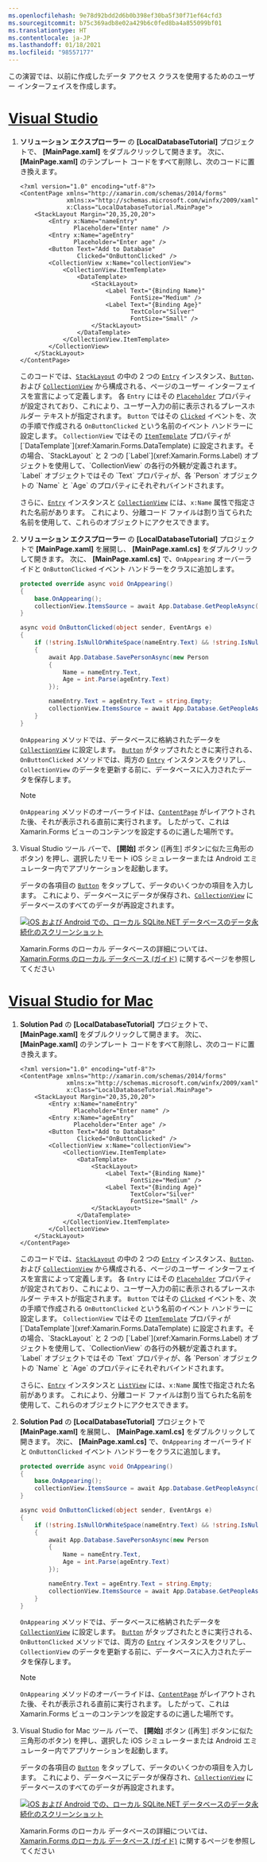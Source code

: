 ```yaml
---
ms.openlocfilehash: 9e78d92bdd2d6b0b398ef30ba5f30f71ef64cfd3
ms.sourcegitcommit: b75c369adb8e02a429b6c0fed8ba4a855099bf01
ms.translationtype: HT
ms.contentlocale: ja-JP
ms.lasthandoff: 01/18/2021
ms.locfileid: "98557177"
---
```

この演習では、以前に作成したデータ アクセス クラスを使用するためのユーザー インターフェイスを作成します。

# <a name="visual-studio"></a>[Visual Studio](#tab/vswin)

1. **ソリューション エクスプローラー** の **[LocalDatabaseTutorial]** プロジェクトで、 **[MainPage.xaml]** をダブルクリックして開きます。 次に、 **[MainPage.xaml]** のテンプレート コードをすべて削除し、次のコードに置き換えます。

    ```xaml
    <?xml version="1.0" encoding="utf-8"?>
    <ContentPage xmlns="http://xamarin.com/schemas/2014/forms"
                 xmlns:x="http://schemas.microsoft.com/winfx/2009/xaml"
                 x:Class="LocalDatabaseTutorial.MainPage">
        <StackLayout Margin="20,35,20,20">
            <Entry x:Name="nameEntry"
                   Placeholder="Enter name" />
            <Entry x:Name="ageEntry"
                   Placeholder="Enter age" />
            <Button Text="Add to Database"
                    Clicked="OnButtonClicked" />
            <CollectionView x:Name="collectionView">
                <CollectionView.ItemTemplate>
                    <DataTemplate>
                        <StackLayout>
                            <Label Text="{Binding Name}"
                                   FontSize="Medium" />
                            <Label Text="{Binding Age}"
                                   TextColor="Silver"
                                   FontSize="Small" />
                        </StackLayout>
                    </DataTemplate>
                </CollectionView.ItemTemplate>
            </CollectionView>
        </StackLayout>
    </ContentPage>
    ```

    このコードでは、[`StackLayout`](xref:Xamarin.Forms.StackLayout) の中の 2 つの [`Entry`](xref:Xamarin.Forms.Entry) インスタンス、[`Button`](xref:Xamarin.Forms.Button)、および [`CollectionView`](xref:Xamarin.Forms.CollectionView) から構成される、ページのユーザー インターフェイスを宣言によって定義します。 各 `Entry` にはその [`Placeholder`](xref:Xamarin.Forms.InputView.Placeholder) プロパティが設定されており、これにより、ユーザー入力の前に表示されるプレースホルダー テキストが指定されます。 `Button` ではその [`Clicked`](xref:Xamarin.Forms.Button.Clicked) イベントを、次の手順で作成される `OnButtonClicked` という名前のイベント ハンドラーに設定します。 `CollectionView` ではその [`ItemTemplate`](xref:Xamarin.Forms.ItemsView`1.ItemTemplate) プロパティが [`DataTemplate`](xref:Xamarin.Forms.DataTemplate) に設定されます。その場合、`StackLayout` と 2 つの [`Label`](xref:Xamarin.Forms.Label) オブジェクトを使用して、`CollectionView` の各行の外観が定義されます。 `Label` オブジェクトではその `Text` プロパティが、各 `Person` オブジェクトの `Name` と `Age` のプロパティにそれぞれバインドされます。

    さらに、[`Entry`](xref:Xamarin.Forms.Entry) インスタンスと [`CollectionView`](xref:Xamarin.Forms.CollectionView) には、`x:Name` 属性で指定された名前があります。 これにより、分離コード ファイルは割り当てられた名前を使用して、これらのオブジェクトにアクセスできます。

1. **ソリューション エクスプローラー** の **[LocalDatabaseTutorial]** プロジェクトで **[MainPage.xaml]** を展開し、 **[MainPage.xaml.cs]** をダブルクリックして開きます。 次に、 **[MainPage.xaml.cs]** で、`OnAppearing` オーバーライドと `OnButtonClicked` イベント ハンドラーをクラスに追加します。

    ```csharp
    protected override async void OnAppearing()
    {
        base.OnAppearing();
        collectionView.ItemsSource = await App.Database.GetPeopleAsync();
    }

    async void OnButtonClicked(object sender, EventArgs e)
    {
        if (!string.IsNullOrWhiteSpace(nameEntry.Text) && !string.IsNullOrWhiteSpace(ageEntry.Text))
        {
            await App.Database.SavePersonAsync(new Person
            {
                Name = nameEntry.Text,
                Age = int.Parse(ageEntry.Text)
            });

            nameEntry.Text = ageEntry.Text = string.Empty;
            collectionView.ItemsSource = await App.Database.GetPeopleAsync();
        }
    }
    ```

    `OnAppearing` メソッドでは、データベースに格納されたデータを [`CollectionView`](xref:Xamarin.Forms.CollectionView) に設定します。 [`Button`](xref:Xamarin.Forms.Button) がタップされたときに実行される、`OnButtonClicked` メソッドでは、両方の [`Entry`](xref:Xamarin.Forms.Entry) インスタンスをクリアし、`CollectionView` のデータを更新する前に、データベースに入力されたデータを保存します。

    > [!NOTE]
    > `OnAppearing` メソッドのオーバーライドは、[`ContentPage`](xref:Xamarin.Forms.ContentPage) がレイアウトされた後、それが表示される直前に実行されます。 したがって、これは Xamarin.Forms ビューのコンテンツを設定するのに適した場所です。

1. Visual Studio ツール バーで、 **[開始]** ボタン ([再生] ボタンに似た三角形のボタン) を押し、選択したリモート iOS シミュレーターまたは Android エミュレーター内でアプリケーションを起動します。

    データの各項目の [`Button`](xref:Xamarin.Forms.Button) をタップして、データのいくつかの項目を入力します。 これにより、データベースにデータが保存され、[`CollectionView`](xref:Xamarin.Forms.CollectionView) にデータベースのすべてのデータが再設定されます。

    [![iOS および Android での、ローカル SQLite.NET データベースのデータ永続化のスクリーンショット](../images/consume-data-access-classes.png "ローカル データベースのデータ永続化")](../images/consume-data-access-classes-large.png#lightbox "ローカル データベースのデータ永続化")

    Xamarin.Forms のローカル データベースの詳細については、[Xamarin.Forms のローカル データベース (ガイド)](~/xamarin-forms/data-cloud/data/databases.md) に関するページを参照してください

# <a name="visual-studio-for-mac"></a>[Visual Studio for Mac](#tab/vsmac)

1. **Solution Pad** の **[LocalDatabaseTutorial]** プロジェクトで、 **[MainPage.xaml]** をダブルクリックして開きます。 次に、 **[MainPage.xaml]** のテンプレート コードをすべて削除し、次のコードに置き換えます。

    ```xaml
    <?xml version="1.0" encoding="utf-8"?>
    <ContentPage xmlns="http://xamarin.com/schemas/2014/forms"
                 xmlns:x="http://schemas.microsoft.com/winfx/2009/xaml"
                 x:Class="LocalDatabaseTutorial.MainPage">
        <StackLayout Margin="20,35,20,20">
            <Entry x:Name="nameEntry"
                   Placeholder="Enter name" />
            <Entry x:Name="ageEntry"
                   Placeholder="Enter age" />
            <Button Text="Add to Database"
                    Clicked="OnButtonClicked" />
            <CollectionView x:Name="collectionView">
                <CollectionView.ItemTemplate>
                    <DataTemplate>
                        <StackLayout>
                            <Label Text="{Binding Name}"
                                   FontSize="Medium" />
                            <Label Text="{Binding Age}"
                                   TextColor="Silver"
                                   FontSize="Small" />
                        </StackLayout>
                    </DataTemplate>
                </CollectionView.ItemTemplate>
            </CollectionView>
        </StackLayout>
    </ContentPage>
    ```

    このコードでは、[`StackLayout`](xref:Xamarin.Forms.StackLayout) の中の 2 つの [`Entry`](xref:Xamarin.Forms.Entry) インスタンス、[`Button`](xref:Xamarin.Forms.Button)、および [`CollectionView`](xref:Xamarin.Forms.CollectionView) から構成される、ページのユーザー インターフェイスを宣言によって定義します。 各 `Entry` にはその [`Placeholder`](xref:Xamarin.Forms.InputView.Placeholder) プロパティが設定されており、これにより、ユーザー入力の前に表示されるプレースホルダー テキストが指定されます。 `Button` ではその [`Clicked`](xref:Xamarin.Forms.Button.Clicked) イベントを、次の手順で作成される `OnButtonClicked` という名前のイベント ハンドラーに設定します。 `CollectionView` ではその [`ItemTemplate`](xref:Xamarin.Forms.ItemsView`1.ItemTemplate) プロパティが [`DataTemplate`](xref:Xamarin.Forms.DataTemplate) に設定されます。その場合、`StackLayout` と 2 つの [`Label`](xref:Xamarin.Forms.Label) オブジェクトを使用して、`CollectionView` の各行の外観が定義されます。 `Label` オブジェクトではその `Text` プロパティが、各 `Person` オブジェクトの `Name` と `Age` のプロパティにそれぞれバインドされます。

    さらに、[`Entry`](xref:Xamarin.Forms.Entry) インスタンスと [`ListView`](xref:Xamarin.Forms.ListView) には、`x:Name` 属性で指定された名前があります。 これにより、分離コード ファイルは割り当てられた名前を使用して、これらのオブジェクトにアクセスできます。

1. **Solution Pad** の **[LocalDatabaseTutorial]** プロジェクトで **[MainPage.xaml]** を展開し、 **[MainPage.xaml.cs]** をダブルクリックして開きます。 次に、 **[MainPage.xaml.cs]** で、`OnAppearing` オーバーライドと `OnButtonClicked` イベント ハンドラーをクラスに追加します。

    ```csharp
    protected override async void OnAppearing()
    {
        base.OnAppearing();
        collectionView.ItemsSource = await App.Database.GetPeopleAsync();
    }

    async void OnButtonClicked(object sender, EventArgs e)
    {
        if (!string.IsNullOrWhiteSpace(nameEntry.Text) && !string.IsNullOrWhiteSpace(ageEntry.Text))
        {
            await App.Database.SavePersonAsync(new Person
            {
                Name = nameEntry.Text,
                Age = int.Parse(ageEntry.Text)
            });

            nameEntry.Text = ageEntry.Text = string.Empty;
            collectionView.ItemsSource = await App.Database.GetPeopleAsync();
        }
    }
    ```

    `OnAppearing` メソッドでは、データベースに格納されたデータを [`CollectionView`](xref:Xamarin.Forms.CollectionView) に設定します。 [`Button`](xref:Xamarin.Forms.Button) がタップされたときに実行される、`OnButtonClicked` メソッドでは、両方の [`Entry`](xref:Xamarin.Forms.Entry) インスタンスをクリアし、`CollectionView` のデータを更新する前に、データベースに入力されたデータを保存します。

    > [!NOTE]
    > `OnAppearing` メソッドのオーバーライドは、[`ContentPage`](xref:Xamarin.Forms.ContentPage) がレイアウトされた後、それが表示される直前に実行されます。 したがって、これは Xamarin.Forms ビューのコンテンツを設定するのに適した場所です。

1. Visual Studio for Mac ツール バーで、 **[開始]** ボタン ([再生] ボタンに似た三角形のボタン) を押し、選択した iOS シミュレーターまたは Android エミュレーター内でアプリケーションを起動します。

    データの各項目の [`Button`](xref:Xamarin.Forms.Button) をタップして、データのいくつかの項目を入力します。 これにより、データベースにデータが保存され、[`CollectionView`](xref:Xamarin.Forms.CollectionView) にデータベースのすべてのデータが再設定されます。

    [![iOS および Android での、ローカル SQLite.NET データベースのデータ永続化のスクリーンショット](../images/consume-data-access-classes.png "ローカル データベースのデータ永続化")](../images/consume-data-access-classes-large.png#lightbox "ローカル データベースのデータ永続化")

    Xamarin.Forms のローカル データベースの詳細については、[Xamarin.Forms のローカル データベース (ガイド)](~/xamarin-forms/data-cloud/data/databases.md) に関するページを参照してください
